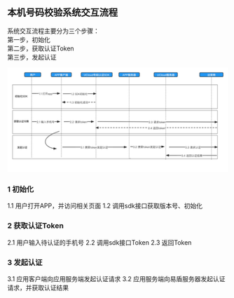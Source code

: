 ## 本机号码校验系统交互流程



系统交互流程主要分为三个步骤：   
第一步，初始化   
第二步，获取认证Token    
第三步，发起认证    

![图片](../images/guide/本机号码校验系统交互流程.png)

### 1 初始化
1.1 用户打开APP，并访问相关页面
1.2 调用sdk接口获取版本号、初始化

### 2 获取认证Token
2.1 用户输入待认证的手机号
2.2 调用sdk接口Token
2.3 返回Token

### 3 发起认证
3.1 应用客户端向应用服务端发起认证请求
3.2 应用服务端向易盾服务器发起认证请求，并获取认证结果

